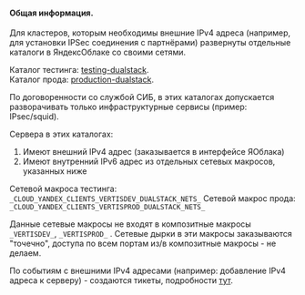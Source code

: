 #### Общая информация.
Для кластеров, которым необходимы внешние IPv4 адреса (например, для установки IPSec соединения с партнёрами) развернуты отдельные каталоги в ЯндексОблаке со своими сетями.

Каталог тестинга: [testing-dualstack](https://console.cloud.yandex.ru/folders/b1gku1v9g6usqhakdtc7?section=dashboard).  
Каталог прода: [production-dualstack](https://console.cloud.yandex.ru/folders/b1ga4hqahfgiivt10tni?section=dashboard).

По договоренности со службой СИБ, в этих каталогах допускается разворачивать только инфраструктурные сервисы (пример: IPsec/squid).

Сервера в этих каталогах:
1. Имеют внешний IPv4 адрес (заказывается в интерфейсе ЯОблака)
2. Имеют внутренний IPv6 адрес из отдельных сетевых макросов, указанных ниже

Сетевой макроса тестинга: ``_CLOUD_YANDEX_CLIENTS_VERTISDEV_DUALSTACK_NETS_``
Сетевой макрос прода: ``_CLOUD_YANDEX_CLIENTS_VERTISPROD_DUALSTACK_NETS_``

Данные сетевые макросы не входят в композитные макросы ``_VERTISDEV_``, ``_VERTISPROD_`` . Сетевые дырки в эти макросы заказываются "точечно", доступа по всем портам из/в композитные макросы - не делаем.

По событиям с внешними IPv4 адресами (например: добавление IPv4 адреса к серверу) - создаются тикеты, подробности [тут](https://st.yandex-team.ru/SOC-3543#623b26d344a12b58a186148a).


